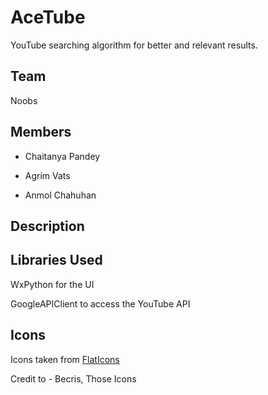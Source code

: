 # AceTube
YouTube searching algorithm for better and relevant results.

## Team
Noobs

## Members

- Chaitanya Pandey

- Agrim Vats

- Anmol Chahuhan

## Description



## Libraries Used
WxPython for the UI

GoogleAPIClient to access the YouTube API

## Icons
Icons taken from [FlatIcons](https://www.flaticon.com)

Credit to - Becris, Those Icons
